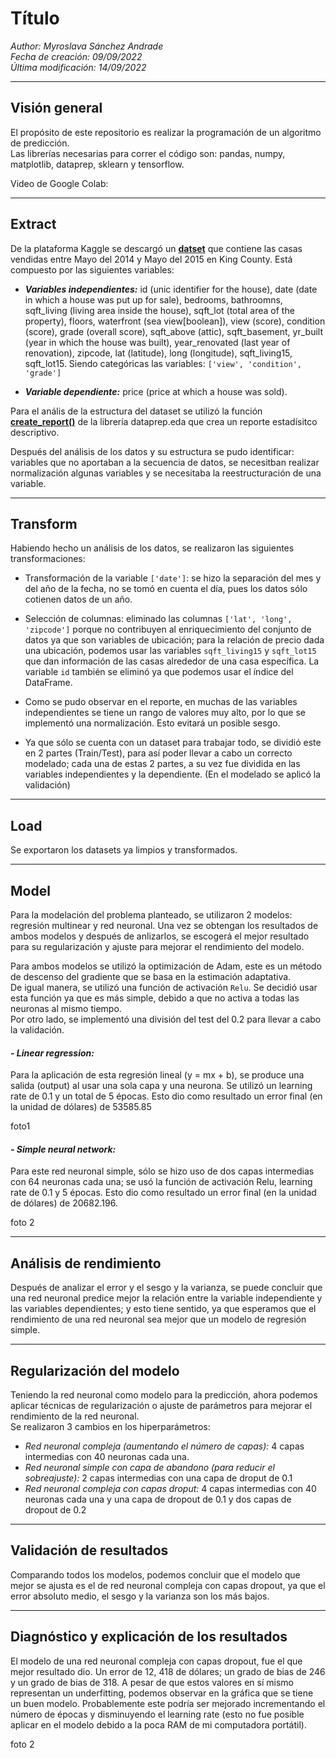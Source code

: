 # **Título**

_Author: Myroslava Sánchez Andrade_
<br>_Fecha de creación: 09/09/2022_
<br>_Última modificación: 14/09/2022_

---

## **Visión general**

El propósito de este repositorio es realizar la programación de un algoritmo de predicción.
<br>Las librerías necesarias para correr el código son: pandas, numpy, matplotlib, dataprep, sklearn y tensorflow.

Video de Google Colab:

---

## **Extract**

De la plataforma Kaggle se descargó un **[datset](https://www.kaggle.com/datasets/harlfoxem/housesalesprediction?select=kc_house_data.csv)** que contiene las casas vendidas entre Mayo del 2014 y Mayo del 2015 en King County. Está compuesto por las siguientes variables:

- **_Variables independientes:_** id (unic identifier for the house), date (date in which a house was put up for sale), bedrooms, bathroomns, sqft_living (living area inside the house), sqft_lot (total area of the property), floors, waterfront (sea view[boolean]), view (score), condition (score), grade (overall score), sqft_above (attic), sqft_basement, yr_built (year in which the house was built), year_renovated (last year of renovation), zipcode, lat (latitude), long (longitude), sqft_living15, sqft_lot15. Siendo categóricas las variables: `['view', 'condition', 'grade']`

- **_Variable dependiente:_** price (price at which a house was sold).

Para el anális de la estructura del dataset se utilizó la función **[create_report()](https://docs.dataprep.ai/user_guide/eda/create_report.html)** de la librería dataprep.eda que crea un reporte estadísitco descriptivo.

Después del análisis de los datos y su estructura se pudo identificar: variables que no aportaban a la secuencia de datos, se necesitban realizar normalización algunas variables y se necesitaba la reestructuración de una variable.

---

## **Transform**

Habiendo hecho un análisis de los datos, se realizaron las siguientes transformaciones:

- Transformación de la variable `['date']`: se hizo la separación del mes y del año de la fecha, no se tomó en cuenta el día, pues los datos sólo cotienen datos de un año.

- Selección de columnas: eliminado las columnas `['lat', 'long', 'zipcode']` porque no contribuyen al enriquecimiento del conjunto de datos ya que son variables de ubicación; para la relación de precio dada una ubicación, podemos usar las variables `sqft_living15` y `sqft_lot15` que dan información de las casas alrededor de una casa específica. La variable `id` también se eliminó ya que podemos usar el índice del DataFrame.

- Como se pudo observar en el reporte, en muchas de las variables independientes se tiene un rango de valores muy alto, por lo que se implementó una normalización. Esto evitará un posible sesgo.

- Ya que sólo se cuenta con un dataset para trabajar todo, se dividió este en 2 partes (Train/Test), para así poder llevar a cabo un correcto modelado; cada una de estas 2 partes, a su vez fue dividida en las variables independientes y la dependiente. (En el modelado se aplicó la validación)

---

## **Load**

Se exportaron los datasets ya limpios y transformados.

---

## **Model**

Para la modelación del problema planteado, se utilizaron 2 modelos: regresión multinear y red neuronal. Una vez se obtengan los resultados de ambos modelos y después de anlizarlos, se escogerá el mejor resultado para su regularización y ajuste para mejorar el rendimiento del modelo.

Para ambos modelos se utilizó la optimización de Adam, este es un método de descenso del gradiente que se basa en la estimación adaptativa.
<br>De igual manera, se utilizó una función de activación `Relu`. Se decidió usar esta función ya que es más simple, debido a que no activa a todas las neuronas al mismo tiempo.
<br>Por otro lado, se implementó una división del test del 0.2 para llevar a cabo la validación.

#### **_- Linear regression:_**

Para la aplicación de esta regresión lineal (y = mx + b), se produce una salida (output) al usar una sola capa y una neurona. Se utilizó un learning rate de 0.1 y un total de 5 épocas. Esto dio como resultado un error final (en la unidad de dólares) de 53585.85

foto1

#### **_- Simple neural network:_**

Para este red neuronal simple, sólo se hizo uso de dos capas intermedias con 64 neuronas cada una; se usó la función de activación Relu, learning rate de 0.1 y 5 épocas. Esto dio como resultado un error final (en la unidad de dólares) de 20682.196.

foto 2

---

## **Análisis de rendimiento**

Después de analizar el error y el sesgo y la varianza, se puede concluir que una red neuronal predice mejor la relación entre la variable independiente y las variables dependientes; y esto tiene sentido, ya que esperamos que el rendimiento de una red neuronal sea mejor que un modelo de regresión simple.

---

## **Regularización del modelo**

Teniendo la red neuronal como modelo para la predicción, ahora podemos aplicar técnicas de regularización o ajuste de parámetros para mejorar el rendimiento de la red neuronal.
<br>Se realizaron 3 cambios en los hiperparámetros:

- _Red neuronal compleja (aumentando el número de capas):_ 4 capas intermedias con 40 neuronas cada una.
- _Red neuronal simple con capa de abandono (para reducir el sobreajuste):_ 2 capas intermedias con una capa de droput de 0.1
- _Red neuronal compleja con capas droput:_ 4 capas intermedias con 40 neuronas cada una y una capa de dropout de 0.1 y dos capas de dropout de 0.2

---

## **Validación de resultados**

Comparando todos los modelos, podemos concluir que el modelo que mejor se ajusta es el de red neuronal compleja con capas dropout, ya que el error absoluto medio, el sesgo y la varianza son los más bajos.

---

## **Diagnóstico y explicación de los resultados**

El modelo de una red neuronal compleja con capas dropout, fue el que mejor resultado dio. Un error de 12, 418 de dólares; un grado de bias de 246 y un grado de bias de 318. A pesar de que estos valores en sí mismo representan un underfitting, podemos observar en la gráfica que se tiene un buen modelo. Probablemente este podría ser mejorado incrementando el número de épocas y disminuyendo el learning rate (esto no fue posible aplicar en el modelo debido a la poca RAM de mi computadora portátil).

foto 2
